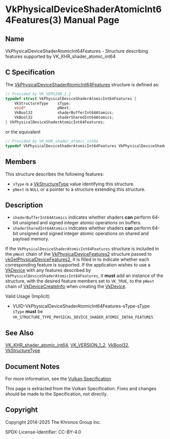 # VkPhysicalDeviceShaderAtomicInt64Features(3) Manual Page

## Name

VkPhysicalDeviceShaderAtomicInt64Features - Structure describing features supported by VK\_KHR\_shader\_atomic\_int64



## [](#_c_specification)C Specification

The [VkPhysicalDeviceShaderAtomicInt64Features](https://registry.khronos.org/vulkan/specs/latest/man/html/VkPhysicalDeviceShaderAtomicInt64Features.html) structure is defined as:

```c++
// Provided by VK_VERSION_1_2
typedef struct VkPhysicalDeviceShaderAtomicInt64Features {
    VkStructureType    sType;
    void*              pNext;
    VkBool32           shaderBufferInt64Atomics;
    VkBool32           shaderSharedInt64Atomics;
} VkPhysicalDeviceShaderAtomicInt64Features;
```

or the equivalent

```c++
// Provided by VK_KHR_shader_atomic_int64
typedef VkPhysicalDeviceShaderAtomicInt64Features VkPhysicalDeviceShaderAtomicInt64FeaturesKHR;
```

## [](#_members)Members

This structure describes the following features:

- `sType` is a [VkStructureType](https://registry.khronos.org/vulkan/specs/latest/man/html/VkStructureType.html) value identifying this structure.
- `pNext` is `NULL` or a pointer to a structure extending this structure.

## [](#_description)Description

- []()`shaderBufferInt64Atomics` indicates whether shaders **can** perform 64-bit unsigned and signed integer atomic operations on buffers.
- []()`shaderSharedInt64Atomics` indicates whether shaders **can** perform 64-bit unsigned and signed integer atomic operations on shared and payload memory.

If the `VkPhysicalDeviceShaderAtomicInt64Features` structure is included in the `pNext` chain of the [VkPhysicalDeviceFeatures2](https://registry.khronos.org/vulkan/specs/latest/man/html/VkPhysicalDeviceFeatures2.html) structure passed to [vkGetPhysicalDeviceFeatures2](https://registry.khronos.org/vulkan/specs/latest/man/html/vkGetPhysicalDeviceFeatures2.html), it is filled in to indicate whether each corresponding feature is supported. If the application wishes to use a [VkDevice](https://registry.khronos.org/vulkan/specs/latest/man/html/VkDevice.html) with any features described by `VkPhysicalDeviceShaderAtomicInt64Features`, it **must** add an instance of the structure, with the desired feature members set to `VK_TRUE`, to the `pNext` chain of [VkDeviceCreateInfo](https://registry.khronos.org/vulkan/specs/latest/man/html/VkDeviceCreateInfo.html) when creating the [VkDevice](https://registry.khronos.org/vulkan/specs/latest/man/html/VkDevice.html).

Valid Usage (Implicit)

- [](#VUID-VkPhysicalDeviceShaderAtomicInt64Features-sType-sType)VUID-VkPhysicalDeviceShaderAtomicInt64Features-sType-sType  
  `sType` **must** be `VK_STRUCTURE_TYPE_PHYSICAL_DEVICE_SHADER_ATOMIC_INT64_FEATURES`

## [](#_see_also)See Also

[VK\_KHR\_shader\_atomic\_int64](https://registry.khronos.org/vulkan/specs/latest/man/html/VK_KHR_shader_atomic_int64.html), [VK\_VERSION\_1\_2](https://registry.khronos.org/vulkan/specs/latest/man/html/VK_VERSION_1_2.html), [VkBool32](https://registry.khronos.org/vulkan/specs/latest/man/html/VkBool32.html), [VkStructureType](https://registry.khronos.org/vulkan/specs/latest/man/html/VkStructureType.html)

## [](#_document_notes)Document Notes

For more information, see the [Vulkan Specification](https://registry.khronos.org/vulkan/specs/latest/html/vkspec.html#VkPhysicalDeviceShaderAtomicInt64Features)

This page is extracted from the Vulkan Specification. Fixes and changes should be made to the Specification, not directly.

## [](#_copyright)Copyright

Copyright 2014-2025 The Khronos Group Inc.

SPDX-License-Identifier: CC-BY-4.0